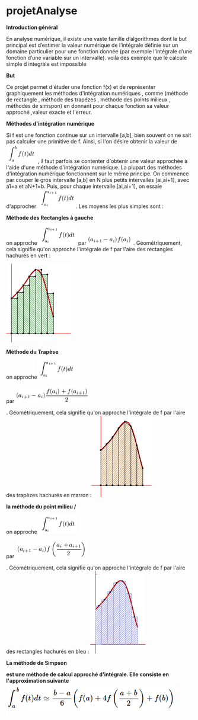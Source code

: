 # projetAnalyse

<p> <strong>Introduction général</strong> </p>
En analyse numérique, il existe une vaste famille d’algorithmes dont le but principal est d’estimer la valeur numérique de l’intégrale définie sur un domaine particulier pour une fonction donnée (par exemple l’intégrale d’une fonction d’une variable sur un intervalle). voila des exemple que le calcule simple d integrale est impossible

<p> <strong> But </strong> </p>
Ce projet permet d'étuder une fonction f(x) et de représenter graphiquement les méthodes d'intégration numériques , comme (méthode de rectangle , méthode des trapézes , méthode des points milieux , méthodes de simspon) en donnant pour chaque fonction sa valeur approché ,valeur exacte et l'erreur.

<strong> <p>Méthodes d'intégration numérique</strong> </p>

Si f est une fonction continue sur un intervalle [a,b], bien souvent on ne sait pas calculer une primitive de f. Ainsi, si l'on désire obtenir la valeur de <img src= "https://github.com/mayssamerchaoui/projetAnalyse/blob/main/4.png" /> , il faut parfois se contenter d'obtenir une valeur approchée à l'aide d'une méthode d'intégration numérique.
  La plupart des méthodes d'intégration numérique fonctionnent sur le même principe. On commence par couper le gros intervalle [a,b] en N plus petits intervalles [ai,ai+1], avec a1=a et aN+1=b. Puis, pour chaque intervalle [ai,ai+1], on essaie d'approcher <img src= "https://github.com/mayssamerchaoui/projetAnalyse/blob/main/5.png" />. Les moyens les plus simples sont :

<p> <strong>Méthode des Rectangles à gauche</strong> </p>
<p>on approche  <img src= "https://github.com/mayssamerchaoui/projetAnalyse/blob/main/1.png" />
 par  <img src= "https://github.com/mayssamerchaoui/projetAnalyse/blob/main/2.png" /> . 
 Géométriquement, cela signifie qu'on approche l'intégrale de f par l'aire des rectangles hachurés en vert :<br />
  
  
 <img src= "https://github.com/mayssamerchaoui/projetAnalyse/blob/main/3.png" /></p>



<p> <strong>Méthode du Trapèse</strong> </p>

on approche<img src= "https://github.com/mayssamerchaoui/projetAnalyse/blob/main/6.png" /></p>  par <img src= "https://github.com/mayssamerchaoui/projetAnalyse/blob/main/7.png" /></p> . Géométriquement, cela signifie qu'on approche l'intégrale de f par l'aire des trapèzes hachurés en marron :<img src= "https://github.com/mayssamerchaoui/projetAnalyse/blob/main/8.png" /></p>
<p> <strong>la méthode du point milieu /<p> </strong>
  on approche <img src= "https://github.com/mayssamerchaoui/projetAnalyse/blob/main/9.png" /></p> par <img src= "https://github.com/mayssamerchaoui/projetAnalyse/blob/main/10.png" /></p> . Géométriquement, cela signifie qu'on approche l'intégrale de f par l'aire des rectangles hachurés en bleu :
  <img src= "https://github.com/mayssamerchaoui/projetAnalyse/blob/main/11.png" /></p>
  
  <p> <strong>La méthode de Simpson<p> <strong> 
  est une méthode de calcul approché d'intégrale. Elle consiste en l'approximation suivante   <img src= "https://github.com/mayssamerchaoui/projetAnalyse/blob/main/12.png" /></p>




